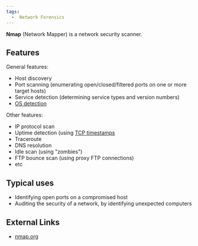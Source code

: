 ```yaml
---
tags:
  -  Network Forensics
---
```

**Nmap** (Network Mapper) is a network security scanner.

## Features

General features:

- Host discovery
- Port scanning (enumerating open/closed/filtered ports on one or more
  target hosts)
- Service detection (determining service types and version numbers)
- [OS detection](os_fingerprinting.md)

Other features:

- IP protocol scan
- Uptime detection (using [TCP timestamps](tcp_timestamps.md)
- Traceroute
- DNS resolution
- Idle scan (using "zombies")
- FTP bounce scan (using proxy FTP connections)
- etc

## Typical uses

- Identifying open ports on a compromised host
- Auditing the security of a network, by identifying unexpected
  computers

## External Links

- [nmap.org](https://nmap.org/)

